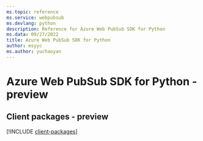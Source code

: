```yaml
---
ms.topic: reference
ms.service: webpubsub
ms.devlang: python
description: Reference for Azure Web PubSub SDK for Python
ms.data: 09/27/2022
title: Azure Web PubSub SDK for Python
author: msyyc
ms.author: yuchaoyan
---
```

# Azure Web PubSub SDK for Python - preview

## Client packages - preview
[!INCLUDE [client-packages](web-pubsub-client-index.md)]